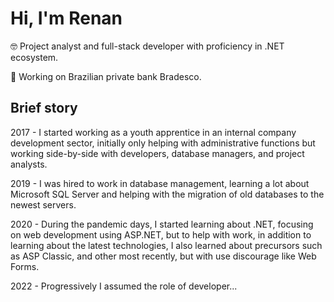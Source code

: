 # Hi, I'm Renan 

🤓 Project analyst and full-stack developer with proficiency in .NET ecosystem.

💼 Working on Brazilian private bank Bradesco.

## Brief story

2017 - I started working as a youth apprentice in an internal company development sector, initially only helping with administrative functions but working side-by-side with developers, database managers, and project analysts.

2019 - I was hired to work in database management, learning a lot about Microsoft SQL Server and helping with the migration of old databases to the newest servers.

2020 - During the pandemic days, I started learning about .NET, focusing on web development using ASP.NET, but to help with work, in addition to learning about the latest technologies, I also learned about precursors such as ASP Classic, and other most recently, but with use discourage like Web Forms.

2022 - Progressively I assumed the role of developer...
